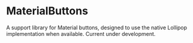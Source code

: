 # MaterialButtons
A support library for Material buttons, designed to use the native Lollipop implementation when available. Current under development.
